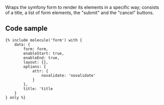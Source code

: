 Wraps the symfony form to render its elements in a specific way; consists of a title, a list of form elements, the "submit" and the "cancel" buttons.

## Code sample

```
{% include molecule('form') with {
    data: {
        form: form,
        enableStart: true,
        enableEnd: true,
        layout: {},
        options: {
            attr: {
                novalidate: 'novalidate'
            }
        },
        title: 'title
    }
} only %}
```
